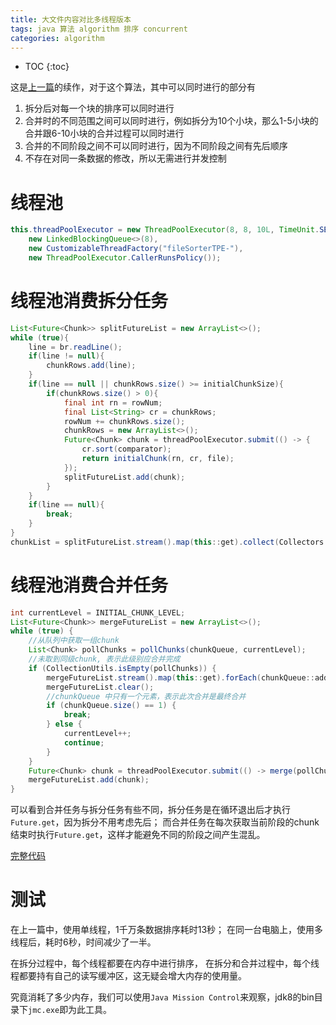 ```yaml
---
title: 大文件内容对比多线程版本
tags: java 算法 algorithm 排序 concurrent
categories: algorithm
---
```


* TOC
{:toc}

这是[上一篇][上一篇]的续作，对于这个算法，其中可以同时进行的部分有
1. 拆分后对每一个块的排序可以同时进行
2. 合并时的不同范围之间可以同时进行，例如拆分为10个小块，那么1-5小块的合并跟6-10小块的合并过程可以同时进行
3. 合并的不同阶段之间不可以同时进行，因为不同阶段之间有先后顺序
4. 不存在对同一条数据的修改，所以无需进行并发控制


# 线程池

~~~java
this.threadPoolExecutor = new ThreadPoolExecutor(8, 8, 10L, TimeUnit.SECONDS,
    new LinkedBlockingQueue<>(8),
    new CustomizableThreadFactory("fileSorterTPE-"),
    new ThreadPoolExecutor.CallerRunsPolicy());
~~~

# 线程池消费拆分任务

~~~java
List<Future<Chunk>> splitFutureList = new ArrayList<>();
while (true){
    line = br.readLine();
    if(line != null){
        chunkRows.add(line);
    }
    if(line == null || chunkRows.size() >= initialChunkSize){
        if(chunkRows.size() > 0){
            final int rn = rowNum;
            final List<String> cr = chunkRows;
            rowNum += chunkRows.size();
            chunkRows = new ArrayList<>();
            Future<Chunk> chunk = threadPoolExecutor.submit(() -> {
                cr.sort(comparator);
                return initialChunk(rn, cr, file);
            });
            splitFutureList.add(chunk);
        }
    }
    if(line == null){
        break;
    }
}
chunkList = splitFutureList.stream().map(this::get).collect(Collectors.toList());
~~~


# 线程池消费合并任务

~~~java
int currentLevel = INITIAL_CHUNK_LEVEL;
List<Future<Chunk>> mergeFutureList = new ArrayList<>();
while (true) {
    //从队列中获取一组chunk
    List<Chunk> pollChunks = pollChunks(chunkQueue, currentLevel);
    //未取到同级chunk, 表示此级别应合并完成
    if (CollectionUtils.isEmpty(pollChunks)) {
        mergeFutureList.stream().map(this::get).forEach(chunkQueue::add);
        mergeFutureList.clear();
        //chunkQueue 中只有一个元素，表示此次合并是最终合并
        if (chunkQueue.size() == 1) {
            break;
        } else {
            currentLevel++;
            continue;
        }
    }
    Future<Chunk> chunk = threadPoolExecutor.submit(() -> merge(pollChunks, original));
    mergeFutureList.add(chunk);
}
~~~

可以看到合并任务与拆分任务有些不同，拆分任务是在循环退出后才执行`Future.get`，因为拆分不用考虑先后；
而合并任务在每次获取当前阶段的chunk结束时执行`Future.get`，这样才能避免不同的阶段之间产生混乱。

 [完整代码][完整代码]  
    
[上一篇]:https://tyler-yox.github.io/blog/algorithm/large-file-diff/
[完整代码]:https://github.com/tyler-yox/architecture/blob/d9083d2fb71763557e6d4eb6875f9c001fd41596/core/src/main/java/com/rainyalley/architecture/core/arithmetic/sort/FileSorter.java

# 测试

在上一篇中，使用单线程，1千万条数据排序耗时13秒；
在同一台电脑上，使用多线程后，耗时6秒，时间减少了一半。

在拆分过程中，每个线程都要在内存中进行排序，
在拆分和合并过程中，每个线程都要持有自己的读写缓冲区，这无疑会增大内存的使用量。

究竟消耗了多少内存，我们可以使用`Java Mission Control`来观察，jdk8的bin目录下`jmc.exe`即为此工具。
